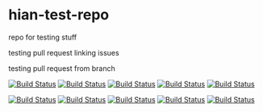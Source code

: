# hian-test-repo

repo for testing stuff

testing pull request linking issues

testing pull request from branch

[![Build Status](http://kjenkins2.ddns.net:10000/buildStatus/icon?job=postknight-2-dev-android-pipeline&subject=dev-android)](http://kjenkins2.ddns.net:10000/view/Postknight%202/job/postknight-2-dev-android-pipeline/)
[![Build Status](http://kjenkins2.ddns.net:10000/buildStatus/icon?job=postknight-2-internal-android-pipeline&subject=internal-android)](http://kjenkins2.ddns.net:10000/view/Postknight%202/job/postknight-2-internal-android-pipeline/)
[![Build Status](http://kjenkins2.ddns.net:10000/buildStatus/icon?job=postknight-2-staging-android-pipeline&subject=staging-android)](http://kjenkins2.ddns.net:10000/job/postknight-2-staging-android-pipeline/)
[![Build Status](http://kjenkins2.ddns.net:10000/buildStatus/icon?job=postknight-2-production-android-pipeline&subject=production-android)](http://kjenkins2.ddns.net:10000/job/postknight-2-production-android-pipeline/)
[![Build Status](http://kjenkins2.ddns.net:10000/buildStatus/icon?job=postknight-2-hotfix-android-pipeline&subject=hotfix-android)](http://kjenkins2.ddns.net:10000/job/postknight-2-hotfix-android-pipeline/)

[![Build Status](https://kjenkins.ddns.net:9999/buildStatus/icon?job=postknight-2-ios-dev-pipeline&subject=dev-ios)](https://kjenkins.ddns.net:9999/view/Postknight%202/job/postknight-2-ios-dev-pipeline/)
[![Build Status](https://kjenkins.ddns.net:9999/buildStatus/icon?job=postknight-2-internal-ios&subject=internal-ios)](https://kjenkins.ddns.net:9999/view/Postknight%202%20Channels/job/postknight-2-internal-ios/)
[![Build Status](https://kjenkins.ddns.net:9999/buildStatus/icon?job=postknight-2-staging-ios&subject=staging-ios)](https://kjenkins.ddns.net:9999/view/Postknight%202%20Channels/job/postknight-2-staging-ios/)
[![Build Status](https://kjenkins.ddns.net:9999/buildStatus/icon?job=postknight-2-production-ios&subject=production-ios)](https://kjenkins.ddns.net:9999/view/Postknight%202%20Channels/job/postknight-2-production-ios/)
[![Build Status](https://kjenkins.ddns.net:9999/buildStatus/icon?job=postknight-2-hotfix-ios&subject=hotfix-ios)](https://kjenkins.ddns.net:9999/view/Postknight%202%20Channels/job/postknight-2-hotfix-ios/)
